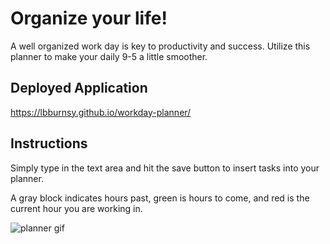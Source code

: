 # Organize your life!

A well organized work day is key to productivity and success. Utilize this planner to make your daily 9-5 a little smoother.

## Deployed Application

https://lbburnsy.github.io/workday-planner/

## Instructions

Simply type in the text area and hit the save button to insert tasks into your planner.

A gray block indicates hours past, green is hours to come, and red is the current hour you are working in.

![planner gif](planner.gif)